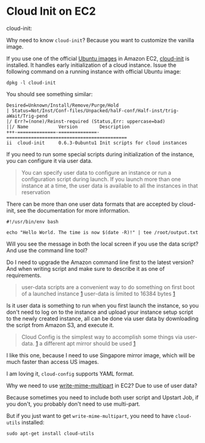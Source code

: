Cloud Init on EC2
=================

cloud-init:

Why need to know `cloud-init`? Because you want to customize the vanilla image.

If you use one of the official [Ubuntu images][] in Amazon EC2, [cloud-init][1] is installed. It handles early initialization of a cloud instance. Issue the following command on a running instance with official Ubuntu image:

    dpkg -l cloud-init

You should see something similar:

```
Desired=Unknown/Install/Remove/Purge/Hold
| Status=Not/Inst/Conf-files/Unpacked/halF-conf/Half-inst/trig-aWait/Trig-pend
|/ Err?=(none)/Reinst-required (Status,Err: uppercase=bad)
||/ Name           Version        Description
+++-==============-==============-============================================
ii  cloud-init     0.6.3-0ubuntu1 Init scripts for cloud instances
```

If you need to run some special scripts during initialization of the instance, you can configure it via user data.

> You can specify user data to configure an instance or run a configuration script during launch. If you launch more than one instance at a time, the user data is available to all the instances in that reservation

There can be more than one user data formats that are accepted by cloud-init, see the documentation for more information.

```
#!/usr/bin/env bash

echo "Hello World. The time is now $(date -R)!" | tee /root/output.txt
```

Will you see the message in both the local screen if you use the data script? And use the command line tool?

Do I need to upgrade the Amazon command line first to the latest version? And when writing script and make sure to describe it as one of requirements.

> user-data scripts are a convenient way to do something on first boot of a launched instance [1]
> user-data is limited to 16384 bytes [1]

Is it user data is something to run when you first launch the instance, so you don't need to log on to the instance and upload your instance setup script to the newly created instance, all can be done via user data by downloading the script from Amazon S3, and execute it.

> Cloud Config is the simplest way to accomplish some things via user-data. [1]
> a different apt mirror should be used [1]

I like this one, because I need to use Singapore mirror image, which will be much faster than access US images.

I am loving it, `cloud-config` supports YAML format.

Why we need to use [write-mime-multipart][] in EC2? Due to use of user data?

Because sometimes you need to include both user script and Upstart Job, if you don't, you probably don't need to use multi-part.

But if you just want to get `write-mime-multipart`, you need to have `cloud-utils` installed:

    sudo apt-get install cloud-utils

[ubuntu images]: http://cloud-images.ubuntu.com/releases/
[write-mime-multipart]: http://manpages.ubuntu.com/manpages/raring/man1/write-mime-multipart.1.html
[1]: https://help.ubuntu.com/community/CloudInit
